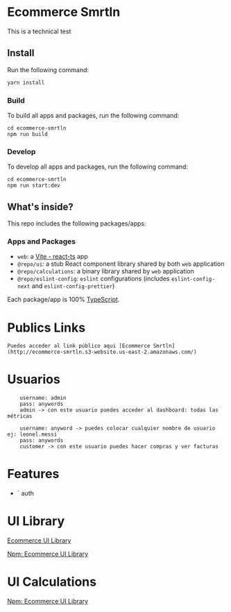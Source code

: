 # Ecommerce Smrtln

This is a technical test


## Install

Run the following command:

```sh
yarn install
```


### Build

To build all apps and packages, run the following command:

```
cd ecommerce-smrtln
npm run build
```

### Develop

To develop all apps and packages, run the following command:

```
cd ecommerce-smrtln
npm run start:dev
```

## What's inside?

This repo includes the following packages/apps:

### Apps and Packages

- `web`: a [Vite - react-ts](https://vite.dev/guide/) app
- `@repo/ui`: a stub React component library shared by both `web` application
- `@repo/calculations`: a binary library shared by  `web` application
- `@repo/eslint-config`: `eslint` configurations (includes `eslint-config-next` and `eslint-config-prettier`)

Each package/app is 100% [TypeScript](https://www.typescriptlang.org/).


# Publics Links
    Puedes acceder al link público aqui [Ecommerce Smrtln](http://ecommerce-smrtln.s3-website.us-east-2.amazonaws.com/) 

# Usuarios
``` role: ADMIN
    username: admin
    pass: anywords
    admin -> con este usuario puedes acceder al dashboard: todas las métricas
```

``` role: CUSTOMER 
    username: anyword -> puedes colocar cualquier nombre de usuario ej: leonel.messi
    pass: anywords
    customer -> con este usuario puedes hacer compras y ver facturas
```

# Features
- ` auth

# UI Library
[Ecommerce UI Library](https://ecommerce-smrtln-ui-library.netlify.app)

[Npm:  Ecommerce UI Library](https://www.npmjs.com/package/ecommerce-smrtln-ui)

# UI Calculations
[Npm:  Ecommerce UI Library](https://www.npmjs.com/package/calculations-ecommerce-smrtln)
